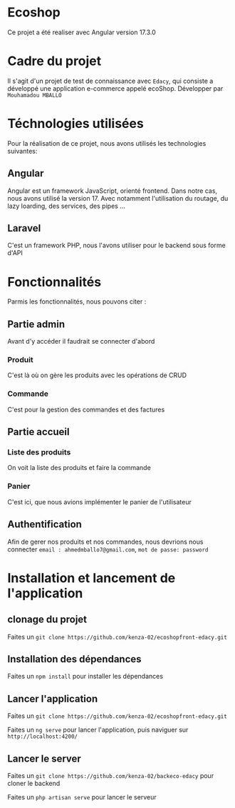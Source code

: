 # Ecoshop

Ce projet a été realiser avec Angular version 17.3.0

# Cadre du projet

Il s'agit d'un projet de test de connaissance avec `Edacy`, qui consiste a développé une application e-commerce appelé ecoShop. Développer par `Mouhamadou MBALLO`

# Téchnologies utilisées

Pour la réalisation de ce projet, nous avons utilisés les technologies suivantes:

## Angular

Angular est un framework JavaScript, orienté frontend. Dans notre cas, nous avons utilisé la version 17. Avec notamment l'utilisation du routage, du lazy loarding, des services, des pipes ...

## Laravel

C'est un framework PHP, nous l'avons utiliser pour le backend sous forme d'API


# Fonctionnalités

Parmis les fonctionnalités, nous pouvons citer :

## Partie admin

Avant d'y accéder il faudrait se connecter d'abord

### Produit

C'est là où on gère les produits avec les opérations de CRUD

### Commande

C'est pour la gestion des commandes et des factures

## Partie accueil

### Liste des produits

On voit la liste des produits et faire la commande

### Panier

C'est ici, que nous avions implémenter le panier de l'utilisateur

## Authentification

Afin de gerer nos produits et nos commandes, nous devrions nous connecter
`email : ahmedmballo7@gmail.com`, `mot de passe: password`


# Installation et lancement de l'application

## clonage du projet

Faites un `git clone https://github.com/kenza-02/ecoshopfront-edacy.git`

## Installation des dépendances

Faites un `npm install` pour installer les dépendances

## Lancer l'application
Faites un `git clone https://github.com/kenza-02/ecoshopfront-edacy.git`

Faites un `ng serve` pour lancer l'application, puis naviguer sur `http://localhost:4200/`

## Lancer le server
Faites un `git clone https://github.com/kenza-02/backeco-edacy`   pour cloner le backend

Faites un `php artisan serve` pour lancer le serveur
